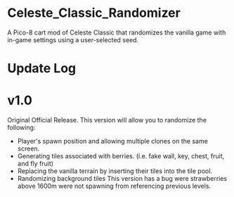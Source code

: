 # Celeste_Classic_Randomizer
A Pico-8 cart mod of Celeste Classic that randomizes the vanilla game with in-game settings using a user-selected seed.

# Update Log

# v1.0
Original Official Release.
This version will allow you to randomize the following:
  - Player's spawn position and allowing multiple clones on the same screen.
  - Generating tiles associated with berries. (i.e. fake wall, key, chest, fruit, and fly fruit)
  - Replacing the vanilla terrain by inserting their tiles into the tile pool.
  - Randomizing background tiles
This version has a bug were strawberries above 1600m were not spawning from referencing previous levels.
